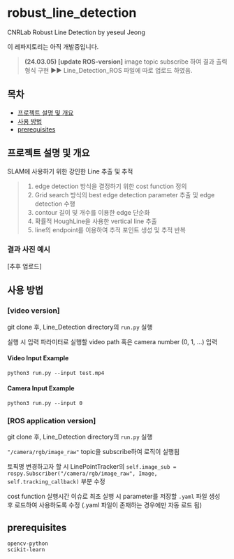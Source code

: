 # robust_line_detection
CNRLab Robust Line Detection by yeseul Jeong


이 레파지토리는 아직 개발중입니다. 

> <b>(24.03.05) [update ROS-version]</b> image topic subscribe 하여 결과 출력 형식 구현 ▶▶ Line_Detection_ROS 파일에 따로 업로드 하였음. 


## 목차

- [프로젝트 설명 및 개요](#프로젝트-설명-및-개요)
- [사용 방법](#사용-방법)
- [prerequisites](#prerequisites)
  

## 프로젝트 설명 및 개요

SLAM에 사용하기 위한 강인한 Line 추출 및 추적 

>
> 1. edge detection 방식을 결정하기 위한 cost function 정의
> 2. Grid search 방식의 best edge detection parameter 추출 및 edge detection 수행
> 3. contour 길이 및 개수를 이용한 edge 단순화
> 4. 확률적 HoughLine을 사용한 vertical line 추출 
> 5. line의 endpoint를 이용하여 추적 포인트 생성 및 추적 반복
>

### 결과 사진 예시 

[추후 업로드] 

## 사용 방법

### [video version]

git clone 후, Line_Detection directory의 `run.py` 실행 

실행 시 입력 파라미터로 실행할 video path 혹은 camera number (0, 1, ...) 입력

#### Video Input Example
```
python3 run.py --input test.mp4
```

#### Camera Input Example
```
python3 run.py --input 0
```


### [ROS application version]

git clone 후, Line_Detection directory의 `run.py` 실행 

`"/camera/rgb/image_raw"` topic을 subscribe하여 로직이 실행됨 

토픽명 변경하고자 할 시 LinePointTracker의 `self.image_sub = rospy.Subscriber("/camera/rgb/image_raw", Image, self.tracking_callback)` 부분 수정 

cost function 실행시간 이슈로 최초 실행 시 parameter를 저장할 `.yaml` 파일 생성 후 로드하여 사용하도록 수정 (.yaml 파일이 존재하는 경우에만 자동 로드 됨)


## prerequisites

```
opencv-python
scikit-learn
```

